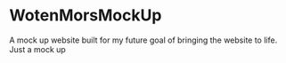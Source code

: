 # WotenMorsMockUp
A mock up website built for my future goal of bringing the website to life. Just a mock up
